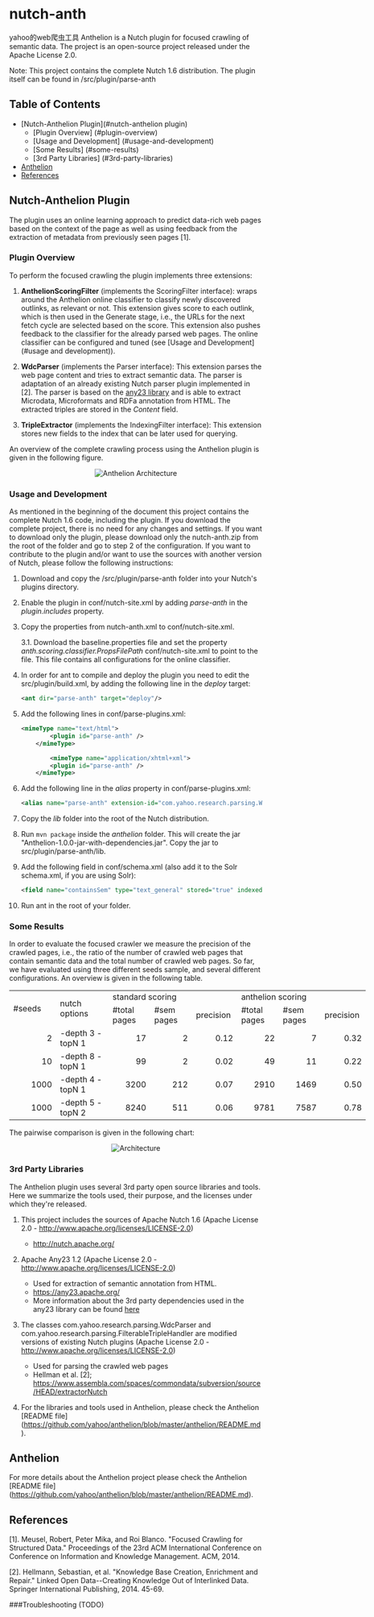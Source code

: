 # nutch-anth
yahoo的web爬虫工具
Anthelion is a Nutch plugin for focused crawling of semantic data.
The project is an open-source project released under the Apache License 2.0.

Note: This project contains the complete Nutch 1.6 distribution. The plugin itself can be found in /src/plugin/parse-anth

Table of Contents
-----------------
* [Nutch-Anthelion Plugin](#nutch-anthelion plugin)
  * [Plugin Overview] (#plugin-overview)
  * [Usage and Development] (#usage-and-development)
  * [Some Results] (#some-results)
  * [3rd Party Libraries] (#3rd-party-libraries)
* [Anthelion](#anthelion) 
* [References](#references)

Nutch-Anthelion Plugin
---------
The plugin uses an online learning approach to predict data-rich web pages based on the context of the page as well as using feedback from the extraction of metadata from previously seen pages [1].

### Plugin Overview

To perform the focused crawling the plugin implements three extensions:

1. **AnthelionScoringFilter** (implements the ScoringFilter interface): wraps around the Anthelion online classifier to classify newly discovered outlinks, as relevant or not. This extension gives score to each outlink, which is then used in the Generate stage, i.e., the URLs for the next fetch cycle are selected based on the score. This extension also pushes feedback to the classifier for the already parsed web pages. The online classifier can be configured and tuned (see [Usage and Development](#usage and development)).

2. **WdcParser** (implements the Parser interface): This extension parses the web page content and tries to extract semantic data. The parser is adaptation of an already existing Nutch parser plugin implemented in [2]. The parser is based on the [any23 library](https://any23.apache.org/) and is able to extract Microdata, Microformats and RDFa annotation from HTML. The extracted triples are stored in the *Content* field.

3. **TripleExtractor** (implements the IndexingFilter interface): This extension stores new fields to the index that can be later used for querying.

An overview of the complete crawling process using the Anthelion plugin is given in the following figure.

<p align="center">
  <img src="https://github.com/yahoo/anthelion/blob/master/documentation/architecture.png?raw=true" alt="Anthelion Architecture"/>
</p>


### Usage and Development

As mentioned in the beginning of the document this project contains the complete Nutch 1.6 code, including the plugin. If you download the complete project, there is no need for any changes and settings. If you want to download only the plugin, please download only the nutch-anth.zip from the root of the folder and go to step 2 of the configuration. If you want to contribute to the plugin and/or want to use the sources with another version of Nutch, please follow the following instructions:

1. Download and copy the /src/plugin/parse-anth folder into your Nutch's plugins directory.

2. Enable the plugin in conf/nutch-site.xml by adding *parse-anth* in the *plugin.includes* property.

3. Copy the properties from nutch-anth.xml to conf/nutch-site.xml.

	3.1. Download the baseline.properties file and set the property *anth.scoring.classifier.PropsFilePath* conf/nutch-site.xml to point to the file. This file contains all configurations for the online classifier.

4. In order for ant to compile and deploy the plugin you need to edit the src/plugin/build.xml, by adding the following line in the *deploy* target:
	```xml
	<ant dir="parse-anth" target="deploy"/>
	```
5. Add the following lines in conf/parse-plugins.xml:
	```xml
	<mimeType name="text/html">
			<plugin id="parse-anth" />
		</mimeType>
	
	        <mimeType name="application/xhtml+xml">
			<plugin id="parse-anth" />
		</mimeType>
	```
6. Add the following line in the *alias* property in conf/parse-plugins.xml:
	
	```xml
	<alias name="parse-anth" extension-id="com.yahoo.research.parsing.WdcParser" />
	```
7. Copy the *lib* folder into the root of the Nutch distribution.

8. Run `mvn package` inside the *anthelion* folder. This will create the jar "Anthelion-1.0.0-jar-with-dependencies.jar". Copy the jar to src/plugin/parse-anth/lib.

9. Add the following field in conf/schema.xml (also add it to the Solr schema.xml, if you are using Solr):
	```xml
	<field name="containsSem" type="text_general" stored="true" indexed="true"/>
	```
10. Run ant in the root of your folder.

### Some Results

In order to evaluate the focused crawler we measure the precision of the crawled pages, i.e., the ratio of the number of crawled web pages that contain semantic data and the total number of crawled web pages.
So far, we have evaluated using three different seeds sample, and several different configurations. An overview is given in the following table.

<table border=0 cellpadding=0 cellspacing=0 width=532 style='border-collapse:
 collapse;table-layout:fixed;width:532pt'>
 <col width=65 style='width:65pt'>
 <col width=77 style='mso-width-source:userset;mso-width-alt:3285;width:77pt'>
 <col width=65 span=2 style='mso-width-source:userset;mso-width-alt:2773;
 width:65pt'>
 <col class=xl65535 width=65 style='mso-width-source:userset;mso-width-alt:
 2773;width:65pt'>
 <col width=65 span=2 style='mso-width-source:userset;mso-width-alt:2773;
 width:65pt'>
 <col class=xl65535 width=65 style='mso-width-source:userset;mso-width-alt:
 2773;width:65pt'>
 <tr height=15 style='height:15.0pt'>
  <td rowspan=2 height=30 class=xl65 width=65 style='height:30.0pt;width:65pt'>#seeds</td>
  <td rowspan=2 class=xl68 width=77 style='width:77pt'>nutch options</td>
  <td colspan=3 class=xl65 width=195 style='border-left:none;width:195pt'>standard
  scoring</td>
  <td colspan=3 class=xl65 width=195 style='border-left:none;width:195pt'>anthelion
  scoring</td>
 </tr>
 <tr height=15 style='height:15.0pt'>
  <td height=15 class=xl66 style='height:15.0pt;border-top:none;border-left:
  none'>#total pages</td>
  <td class=xl66 style='border-top:none;border-left:none'>#sem pages</td>
  <td class=xl67 style='border-top:none;border-left:none'>precision</td>
  <td class=xl66 style='border-top:none;border-left:none'>#total pages</td>
  <td class=xl66 style='border-top:none;border-left:none'>#sem pages</td>
  <td class=xl67 style='border-top:none;border-left:none'>precision</td>
 </tr>
 <tr height=15 style='height:15.0pt'>
  <td height=15 class=xl66 align=right style='height:15.0pt;border-top:none'>2</td>
  <td class=xl69 style='border-top:none;border-left:none'>-depth 3 -topN 1<span
  style='display:none'>5</span></td>
  <td class=xl66 align=right style='border-top:none;border-left:none'>17</td>
  <td class=xl66 align=right style='border-top:none;border-left:none'>2</td>
  <td class=xl67 align=right style='border-top:none;border-left:none'>0.12</td>
  <td class=xl66 align=right style='border-top:none;border-left:none'>22</td>
  <td class=xl66 align=right style='border-top:none;border-left:none'>7</td>
  <td class=xl67 align=right style='border-top:none;border-left:none'>0.32</td>
 </tr>
 <tr height=15 style='height:15.0pt'>
  <td height=15 class=xl66 align=right style='height:15.0pt;border-top:none'>10</td>
  <td class=xl69 style='border-top:none;border-left:none'>-depth 8 -topN 1<span
  style='display:none'>5</span></td>
  <td class=xl66 align=right style='border-top:none;border-left:none'>99</td>
  <td class=xl66 align=right style='border-top:none;border-left:none'>2</td>
  <td class=xl67 align=right style='border-top:none;border-left:none'>0.02</td>
  <td class=xl66 align=right style='border-top:none;border-left:none'>49</td>
  <td class=xl66 align=right style='border-top:none;border-left:none'>11</td>
  <td class=xl67 align=right style='border-top:none;border-left:none'>0.22</td>
 </tr>
 <tr height=15 style='height:15.0pt'>
  <td height=15 class=xl66 align=right style='height:15.0pt;border-top:none'>1000</td>
  <td class=xl69 style='border-top:none;border-left:none'>-depth 4 -topN 1<span
  style='display:none'>000</span></td>
  <td class=xl66 align=right style='border-top:none;border-left:none'>3200</td>
  <td class=xl66 align=right style='border-top:none;border-left:none'>212</td>
  <td class=xl67 align=right style='border-top:none;border-left:none'>0.07</td>
  <td class=xl66 align=right style='border-top:none;border-left:none'>2910</td>
  <td class=xl66 align=right style='border-top:none;border-left:none'>1469</td>
  <td class=xl67 align=right style='border-top:none;border-left:none'>0.50</td>
 </tr>
 <tr height=15 style='height:15.0pt'>
  <td height=15 class=xl66 align=right style='height:15.0pt;border-top:none'>1000</td>
  <td class=xl70 style='border-top:none;border-left:none'>
  <meta charset=utf-8>
  <span>-depth 5 -topN 2<span style='display:none'>000</span></span></td>
  <td class=xl66 align=right style='border-top:none;border-left:none'>8240</td>
  <td class=xl66 align=right style='border-top:none;border-left:none'>511</td>
  <td class=xl67 align=right style='border-top:none;border-left:none'>0.06</td>
  <td class=xl66 align=right style='border-top:none;border-left:none'>
  <meta charset=utf-8>
  <span>9781</span></td>
  <td class=xl66 align=right style='border-top:none;border-left:none'>7587</td>
  <td class=xl67 align=right style='border-top:none;border-left:none'>0.78</td>
 </tr>
</table>

The pairwise comparison is given in the following chart:
<p align="center">
  <img src="https://github.com/yahoo/anthelion/blob/master/documentation/results_chart.png?raw=true" alt="Architecture"/>
</p>

### 3rd Party Libraries
The Anthelion plugin uses several 3rd party open source libraries and tools.
Here we summarize the tools used, their purpose, and the licenses under which they're released.

1. This project includes the sources of Apache Nutch 1.6 (Apache License 2.0 - http://www.apache.org/licenses/LICENSE-2.0)
	* http://nutch.apache.org/

2. Apache Any23 1.2 (Apache License 2.0 - http://www.apache.org/licenses/LICENSE-2.0)
	* Used for extraction of semantic annotation from HTML.
	* https://any23.apache.org/
	* More information about the 3rd party dependencies used in the any23 library can be found [here](https://any23.apache.org/)  

3. The classes com.yahoo.research.parsing.WdcParser and com.yahoo.research.parsing.FilterableTripleHandler are modified versions of existing Nutch plugins (Apache License 2.0 - http://www.apache.org/licenses/LICENSE-2.0)
	* Used for parsing the crawled web pages
	* Hellman et al. [2]; https://www.assembla.com/spaces/commondata/subversion/source/HEAD/extractorNutch

4. For the libraries and tools used in Anthelion, please check the Anthelion [README file] (https://github.com/yahoo/anthelion/blob/master/anthelion/README.md). 

Anthelion
---------
For more details about the Anthelion project please check the Anthelion [README file] (https://github.com/yahoo/anthelion/blob/master/anthelion/README.md).

References
----------
[1]. Meusel, Robert, Peter Mika, and Roi Blanco. "Focused Crawling for Structured Data." Proceedings of the 23rd ACM International Conference on Conference on Information and Knowledge Management. ACM, 2014.

[2]. Hellmann, Sebastian, et al. "Knowledge Base Creation, Enrichment and Repair." Linked Open Data--Creating Knowledge Out of Interlinked Data. Springer International Publishing, 2014. 45-69.
	


###Troubleshooting
(TODO)
